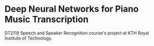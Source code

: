 # Deep Neural Networks for Piano Music Transcription

DT2119 Speech and Speaker Recognition course's project at KTH Royal Institute of Technology.

